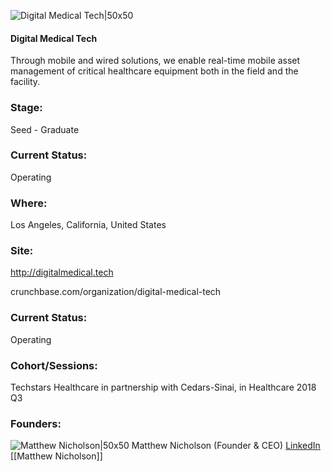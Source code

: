 

![Digital Medical Tech|50x50](https://apimg.techstars.com/connect/images/image_files/5b5a4e43c1a4b82a4d00014e/original/dmttt.JPG)

#### Digital Medical Tech
Through mobile and wired solutions, we enable real-time mobile asset management of critical healthcare equipment both in the field and the facility.

### Stage: 
Seed - Graduate 

### Current Status: 
Operating

### Where:
Los Angeles, California, United States

### Site:
http://digitalmedical.tech



crunchbase.com/organization/digital-medical-tech

### Current Status: 
Operating

### Cohort/Sessions: 
Techstars Healthcare in partnership with Cedars-Sinai, in Healthcare 2018 Q3

### Founders: 

![Matthew Nicholson|50x50](https://apimg.techstars.com/connect/images/image_files/5b45331cc1a4b83b7c00006b/original/HS.jpg) Matthew Nicholson (Founder & CEO) [LinkedIn](https://linkedin.com/in/matthewtnicholson) [[Matthew Nicholson]]


